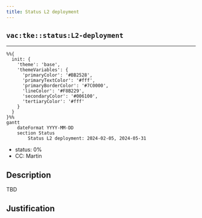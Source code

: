 ```yaml
---
title: Status L2 deployment
---
```


## `vac:tke::status:L2-deployment`
---

```mermaid
%%{ 
  init: { 
    'theme': 'base', 
    'themeVariables': { 
      'primaryColor': '#BB2528', 
      'primaryTextColor': '#fff', 
      'primaryBorderColor': '#7C0000', 
      'lineColor': '#F8B229', 
      'secondaryColor': '#006100', 
      'tertiaryColor': '#fff' 
    } 
  } 
}%%
gantt
	dateFormat YYYY-MM-DD 
	section Status
		Status L2 deployment: 2024-02-05, 2024-05-31
```

- status: 0%
- CC: Martin

## Description
TBD

## Justification

